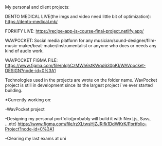 My personal and client projects:

DENTO MEDICAL LIVE(the imgs and video need little bit of optimization): https://dento-medical.mk/

FORKIFY LIVE:  https://recipe-app-js-course-final-project.netlify.app/

WAVPOCKET: Social media platform for any musician/sound-designer/film-music-maker/beat-maker/instrumentalist or anyone who does or needs any kind of audio work.

WAVPOCKET FIGMA FILE: https://www.figma.com/file/nlqhCzMWh6stKWqd630pKI/WAVpocket-DESIGN?node-id=0%3A1

Technologies used in the projects are wrote on the folder name. WavPocket project is still in development since its the largest project i`ve ever started building.

*Currently working on:

-WavPocket project

-Designing my personal portfolio(probably will build it with Next.js, Sass, ...etc) https://www.figma.com/file/rzXLtwsHjZJRifk1DdWKrK/Portfolio-Project?node-id=0%3A1

-Clearing my last exams at uni

